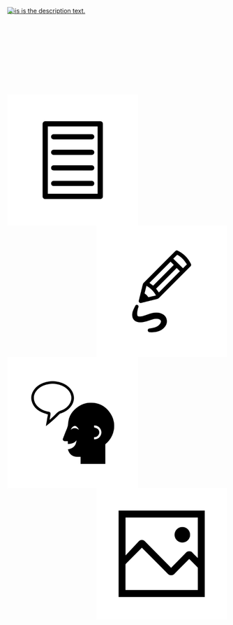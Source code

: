 <style>
#imagelist a {
  width: 200px;
  height: 200px;
  position: relative;
  display: block;
}
#imagelist img {
  position: absolute;
  left: 0;
  top: 0;
  bottom: 100%;
  height: 100%;
  z-index: 1;
}
#imagelist img:hover {
  opacity: 0.2;
}
</style>

<div id="imagelist">
  <a href="">
    <img src="http://s0.geograph.org.uk/geophotos/03/97/06/3970600_94c29e78.jpg" />
    <p class="imgtext">This is the description text.
    </p>
  </a>
</div>

<img align="left" width="300" height="300" src="./assets/img/text-icon.svg" title="Image 1">
<img align="right" width="300" height="300" src="./assets/img/drawing-icon.svg" title="Image 2">
<img align="left" width="300" height="300" src="./assets/img/joke-icon.svg" title="Image 3">
<img align="right" width="300" height="300" src="./assets/img/image-icon.svg" title="Image 4">

